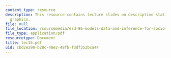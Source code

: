 ```yaml
---
content_type: resource
description: This resource contains lecture slides on descriptive statistics and statistical
  graphics.
file: null
file_location: /coursemedia/esd-86-models-data-and-inference-for-socio-technical-systems-spring-2007/cbd2e298b28c48e248fbf3df352bca44_lec15.pdf
file_type: application/pdf
resourcetype: Document
title: lec15.pdf
uid: cbd2e298-b28c-48e2-48fb-f3df352bca44
---
```

